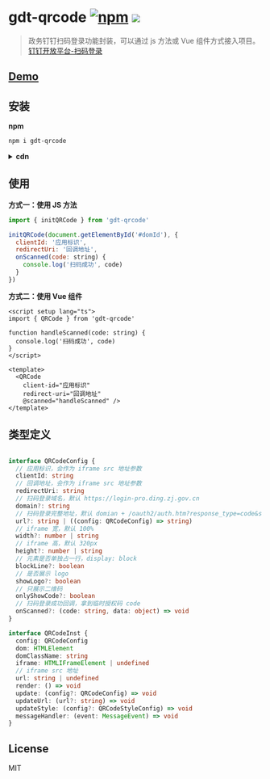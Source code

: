 # gdt-qrcode [![npm](https://img.shields.io/npm/v/gdt-qrcode?color=green)](https://www.npmjs.com/package/gdt-qrcode) ![](https://img.shields.io/bundlephobia/min/gdt-qrcode)
    
> 政务钉钉扫码登录功能封装，可以通过 js 方法或 Vue 组件方式接入项目。[钉钉开放平台-扫码登录](https://openplatform-portal.dg-work.cn/portal/?spm=a2q2b.13441934.0.0.46b96fbaXigJaE#/helpdoc?apiType=DEV_GUIDE&docKey=3355049)

## [Demo](https://jizai1125.github.io/gdt-qrcode/examples/)

## 安装

**npm**

```bash
npm i gdt-qrcode
```

<details>
<summary><strong>cdn</strong></summary>
cdn 方式引入，暴露的全局变量为 GdtQRCode

```html
<!DOCTYPE html>
<html lang="en">
  <body>
    <div id="app">
       <qr-code  
          client-id="应用标识" 
          redirect-uri="回调地址" />
    </div>

    <script src="https://unpkg.com/vue@latest"></script>
    <script src="https://unpkg.com/gdt-qrcode@latest/dist/gdt-qrcode.iife.js"></script>
    <script>
        const app = Vue.createApp({})
        app.component('QrCode', GdtQRCode.QRCode)
        app.mount('#app')
    </script>
  </body>
</html>
```

</details>

## 使用

**方式一：使用 JS 方法**

```js
import { initQRCode } from 'gdt-qrcode'

initQRCode(document.getElementById('#domId'), {
  clientId: '应用标识',
  redirectUri: '回调地址',
  onScanned(code: string) {
    console.log('扫码成功', code)
  }
})
```

**方式二：使用 Vue 组件**

```vue
<script setup lang="ts">
import { QRCode } from 'gdt-qrcode'

function handleScanned(code: string) {
  console.log('扫码成功', code)
}
</script>

<template>
  <QRCode
    client-id="应用标识"
    redirect-uri="回调地址"
    @scanned="handleScanned" />
</template>
```

## 类型定义

```ts

interface QRCodeConfig {
  // 应用标识，会作为 iframe src 地址参数
  clientId: string
  // 回调地址，会作为 iframe src 地址参数
  redirectUri: string
  // 扫码登录域名，默认 https://login-pro.ding.zj.gov.cn
  domain?: string
  // 扫码登录完整地址，默认 domian + /oauth2/auth.htm?response_type=code&scope=get_user_info&authType=QRCODE&embedMode=true
  url?: string | ((config: QRCodeConfig) => string)
  // iframe 宽，默认 100%
  width?: number | string
  // iframe 高，默认 320px
  height?: number | string
  // 元素是否单独占一行，display: block
  blockLine?: boolean
  // 是否展示 logo
  showLogo?: boolean
  // 只展示二维码
  onlyShowCode?: boolean
  // 扫码登录成功回调，拿到临时授权码 code
  onScanned?: (code: string, data: object) => void
}

interface QRCodeInst {
  config: QRCodeConfig
  dom: HTMLElement
  domClassName: string
  iframe: HTMLIFrameElement | undefined
  // iframe src 地址
  url: string | undefined
  render: () => void
  update: (config?: QRCodeConfig) => void
  updateUrl: (url?: string) => void
  updateStyle: (config?: QRCodeStyleConfig) => void
  messageHandler: (event: MessageEvent) => void
}
```

## License

MIT
